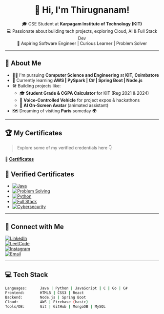 <!-- README.md for Thirugnanam N -->

<h1 align="center">👋 Hi, I'm Thirugnanam!</h1>
<p align="center">
🎓 CSE Student at <b>Karpagam Institute of Technology (KIT)</b> <br>
💻 Passionate about building tech projects, exploring Cloud, AI & Full Stack Dev <br>
🚀 Aspiring Software Engineer | Curious Learner | Problem Solver
</p>

---

## 📜 About Me

- 👨‍🎓 I'm pursuing **Computer Science and Engineering** at **KIT, Coimbatore**
- 🌱 Currently learning **AWS | PySpark | C# | Spring Boot | Node.js**
- 🛠️ Building projects like:
  - 🎓 **Student Grade & CGPA Calculator** for KIT (Reg 2021 & 2024)
  - 🤖 **Voice-Controlled Vehicle** for project expos & hackathons
  - 🧠 **AI On-Screen Avatar** (animated assistant)
- 🗺️ Dreaming of visiting **Paris** someday 🌍

---

## 🏆 My Certificates

> Explore some of my verified credentials here 👇

📂 [**Certificates**](#)  
## 🏅 Verified Certificates

- [![Java](https://img.shields.io/badge/Java-Programming-blue?logo=java)](https://www.linkedin.com/posts/thirugnanam-n-07616a2a3_java-programming-learning-activity-7268635188211920896-PlRI)
- [![Problem Solving](https://img.shields.io/badge/ProblemSolving-HackerRank-green?logo=hackerrank)](https://www.linkedin.com/analytics/post-summary/urn:li:activity:7268635188211920896/)
- [![Python](https://img.shields.io/badge/Python-Basics-yellow?logo=python)](https://www.linkedin.com/analytics/post-summary/urn:li:activity:7339147025357131777/)
- [![Full Stack](https://img.shields.io/badge/FullStack-Development-orange?logo=html5)](https://www.linkedin.com/analytics/post-summary/urn:li:activity:7342129395072909312/)
- [![Cybersecurity](https://img.shields.io/badge/CyberSecurity-Workshop-critical?logo=security)](https://www.linkedin.com/analytics/post-summary/urn:li:activity:7303340980282212352/)


---

## 🤝 Connect with Me

[![LinkedIn](https://img.shields.io/badge/LinkedIn-blue?logo=linkedin)](https://www.linkedin.com/in/thirugnanam-n-07616a2a3)  
[![LeetCode](https://img.shields.io/badge/LeetCode-FFA116?logo=leetcode&logoColor=black)](https://leetcode.com/u/thiru_9865)  
[![Instagram](https://img.shields.io/badge/Instagram-E4405F?logo=instagram&logoColor=white)](https://www.instagram.com/_thiru._.x/)  
[![Email](https://img.shields.io/badge/Gmail-D14836?logo=gmail&logoColor=white)](mailto:nthiru878@gmail.com)


---

## 💻 Tech Stack

```bash
Languages:      Java | Python | JavaScript | C | Go | C#
Frontend:       HTML5 | CSS3 | React
Backend:        Node.js | Spring Boot 
Cloud:          AWS | Firebase (basic)
Tools/DB:       Git | GitHub | MongoDB | MySQL 
